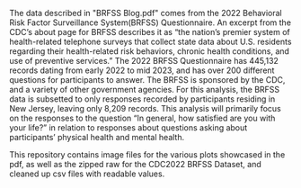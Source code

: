 The data described in "BRFSS Blog.pdf" comes from the 2022 Behavioral Risk Factor Surveillance
System(BRFSS) Questionnaire. An excerpt from the CDC’s about page for BRFSS describes it as
“the nation’s premier system of health-related telephone surveys that collect state data about
U.S. residents regarding their health-related risk behaviors, chronic health conditions, and use
of preventive services.” The 2022 BRFSS Questionnaire has 445,132 records dating from early
2022 to mid 2023, and has over 200 different questions for participants to answer. The BRFSS is
sponsored by the CDC, and a variety of other government agencies. For this analysis, the BRFSS
data is subsetted to only responses recorded by participants residing in New Jersey, leaving only
8,209 records. This analysis will primarily focus on the responses to the question “In general,
how satisfied are you with your life?” in relation to responses about questions asking about
participants’ physical health and mental health. 

This repository contains image files for the various plots showcased in the pdf, as well as 
the zipped raw for the CDC2022 BRFSS Dataset, and cleaned up csv files with readable values.
